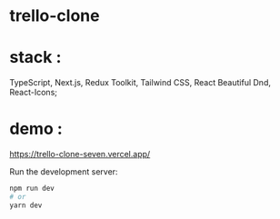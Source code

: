 # trello-clone

# stack : 
TypeScript, Next.js, Redux Toolkit, Tailwind CSS, React Beautiful Dnd, React-Icons;

# demo : 
https://trello-clone-seven.vercel.app/

Run the development server:

```bash
npm run dev
# or
yarn dev
```
